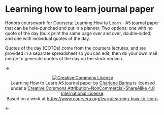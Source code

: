 # Learning how to learn journal paper
Honors coursework for Coursera: Learning How to Learn - A5 journal paper that can be hole-punched and put in a planner. Two options: one with no quote of the day (bulk print the same page over and over, double-sided) and one with individual quotes of the day.

Quotes of the day (QOTDs) come from the coursera lectures, and are provided in a separate spreadsheet so you can edit, then do your own mail merge to generate quotes of the day on the stock version.

-> <p style="text-align: center;"><a rel="license" href="http://creativecommons.org/licenses/by-nc-sa/4.0/"><img alt="Creative Commons License" style="border-width:0" src="https://i.creativecommons.org/l/by-nc-sa/4.0/88x31.png" /></a><br /><span xmlns:dct="http://purl.org/dc/terms/" property="dct:title">Learning How to Learn A5 journal paper</span> by <a xmlns:cc="http://creativecommons.org/ns#" href="https://github.com/cbarina/learninghowtolearnjournalpaper" property="cc:attributionName" rel="cc:attributionURL">Charlene Barina</a> is licensed under a <a rel="license" href="http://creativecommons.org/licenses/by-nc-sa/4.0/">Creative Commons Attribution-NonCommercial-ShareAlike 4.0 International License</a>.<br />Based on a work at <a xmlns:dct="http://purl.org/dc/terms/" href="https://www.coursera.org/learn/learning-how-to-learn" rel="dct:source">https://www.coursera.org/learn/learning-how-to-learn</a>.</p> <-
